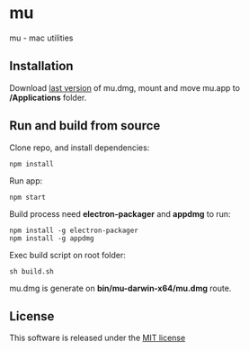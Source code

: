 # mu

mu - mac utilities

## Installation

Download [last version](https://github.com/sidedevorg/mu/raw/master/bin/mu-darwin-x64/mu.dmg) of mu.dmg, mount and move mu.app to **/Applications** folder.

## Run and build from source

Clone repo, and install dependencies:

```shell
npm install
```

Run app:

```shell
npm start
```

Build process need **electron-packager** and **appdmg** to run:

```shell
npm install -g electron-packager
npm install -g appdmg
```

Exec build script on root folder:

```shell
sh build.sh
```

mu.dmg is generate on **bin/mu-darwin-x64/mu.dmg** route.

## License
This software is released under the [MIT license](https://github.com/sidedevorg/mu/blob/master/LICENSE)

